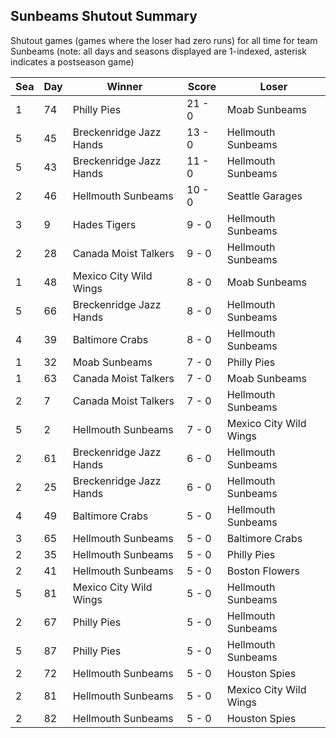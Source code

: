 ## Sunbeams Shutout Summary



Shutout games (games where the loser had zero runs) for all time for team Sunbeams (note: all days and seasons displayed are 1-indexed, asterisk indicates a postseason game)


| Sea | Day | Winner | Score | Loser | 
| ------ |------ |------ |------ |------ |
| 1 | 74 | Philly Pies | 21 - 0 | Moab Sunbeams | 
| 5 | 45 | Breckenridge Jazz Hands | 13 - 0 | Hellmouth Sunbeams | 
| 5 | 43 | Breckenridge Jazz Hands | 11 - 0 | Hellmouth Sunbeams | 
| 2 | 46 | Hellmouth Sunbeams | 10 - 0 | Seattle Garages | 
| 3 | 9 | Hades Tigers | 9 - 0 | Hellmouth Sunbeams | 
| 2 | 28 | Canada Moist Talkers | 9 - 0 | Hellmouth Sunbeams | 
| 1 | 48 | Mexico City Wild Wings | 8 - 0 | Moab Sunbeams | 
| 5 | 66 | Breckenridge Jazz Hands | 8 - 0 | Hellmouth Sunbeams | 
| 4 | 39 | Baltimore Crabs | 8 - 0 | Hellmouth Sunbeams | 
| 1 | 32 | Moab Sunbeams | 7 - 0 | Philly Pies | 
| 1 | 63 | Canada Moist Talkers | 7 - 0 | Moab Sunbeams | 
| 2 | 7 | Canada Moist Talkers | 7 - 0 | Hellmouth Sunbeams | 
| 5 | 2 | Hellmouth Sunbeams | 7 - 0 | Mexico City Wild Wings | 
| 2 | 61 | Breckenridge Jazz Hands | 6 - 0 | Hellmouth Sunbeams | 
| 2 | 25 | Breckenridge Jazz Hands | 6 - 0 | Hellmouth Sunbeams | 
| 4 | 49 | Baltimore Crabs | 5 - 0 | Hellmouth Sunbeams | 
| 3 | 65 | Hellmouth Sunbeams | 5 - 0 | Baltimore Crabs | 
| 2 | 35 | Hellmouth Sunbeams | 5 - 0 | Philly Pies | 
| 2 | 41 | Hellmouth Sunbeams | 5 - 0 | Boston Flowers | 
| 5 | 81 | Mexico City Wild Wings | 5 - 0 | Hellmouth Sunbeams | 
| 2 | 67 | Philly Pies | 5 - 0 | Hellmouth Sunbeams | 
| 5 | 87 | Philly Pies | 5 - 0 | Hellmouth Sunbeams | 
| 2 | 72 | Hellmouth Sunbeams | 5 - 0 | Houston Spies | 
| 2 | 81 | Hellmouth Sunbeams | 5 - 0 | Mexico City Wild Wings | 
| 2 | 82 | Hellmouth Sunbeams | 5 - 0 | Houston Spies | 


